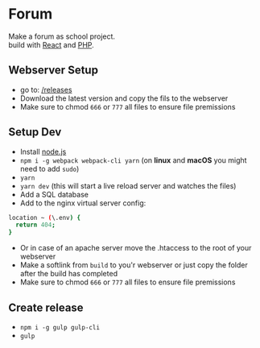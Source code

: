 # Forum
Make a forum as school project.  
build with [React](https://reactjs.org/) and [PHP](http://www.php.net/).  

## Webserver Setup
- go to: [/releases](https://github.com/mjarkk/forum/releases)
- Download the latest version and copy the fils to the webserver
- Make sure to chmod `666` or `777` all files to ensure file premissions

## Setup Dev
- Install [node.js](https://nodejs.org/en/)
- `npm i -g webpack webpack-cli yarn` (on **linux** and **macOS** you might need to add `sudo`)
- `yarn`
- `yarn dev` (this will start a live reload server and watches the files)
- Add a SQL database 
- Add to the nginx virtual server config:  
```BASH
location ~ (\.env) { 
  return 404;
}
```  
- Or in case of an apache server move the .htaccess to the root of your webserver
- Make a softlink from `build` to you'r webserver or just copy the folder after the build has completed
- Make sure to chmod `666` or `777` all files to ensure file premissions

## Create release
- `npm i -g gulp gulp-cli`
- `gulp`
